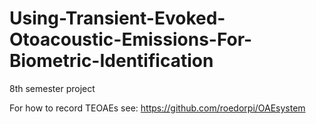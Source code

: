 # Using-Transient-Evoked-Otoacoustic-Emissions-For-Biometric-Identification
8th semester project


For how to record TEOAEs see:
https://github.com/roedorpi/OAEsystem
